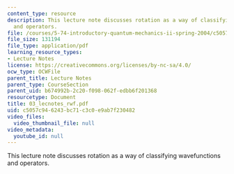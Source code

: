 ```yaml
---
content_type: resource
description: This lecture note discusses rotation as a way of classifying wavefunctions
  and operators.
file: /courses/5-74-introductory-quantum-mechanics-ii-spring-2004/c5057c946243bc71c3c0e9ab7f230482_03_lecnotes_rwf.pdf
file_size: 131194
file_type: application/pdf
learning_resource_types:
- Lecture Notes
license: https://creativecommons.org/licenses/by-nc-sa/4.0/
ocw_type: OCWFile
parent_title: Lecture Notes
parent_type: CourseSection
parent_uid: b674992b-2c20-f098-062f-edbb6f201368
resourcetype: Document
title: 03_lecnotes_rwf.pdf
uid: c5057c94-6243-bc71-c3c0-e9ab7f230482
video_files:
  video_thumbnail_file: null
video_metadata:
  youtube_id: null
---
```

This lecture note discusses rotation as a way of classifying wavefunctions and operators.